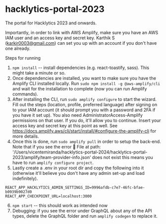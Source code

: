 # hacklytics-portal-2023

The portal for Hacklytics 2023 and onwards.

Importantly, in order to link with AWS Amplify, make sure you have an AWS IAM user and an access key and secret key. Karthik S (karkir0003@gmail.com) can set you up with an account if you don't have one already.

Steps for running
1. `npm install` -- install dependencies (e.g. react-toastify, sass). This might take a minute or so.
2. Once dependencies are installed, you want to make sure you have the Amplify CLI installed locally. Run
`sudo npm install -g @aws-amplify/cli`
and wait for the installation to complete (now you can run Amplify commands). 
3. After installing the CLI, run `sudo amplify configure` to start the wizard. Fill out the steps (location, profile, preferred language) after signing on to your IAM account (it should prompt you with a password and 2FA if you have it set up).  You also need AdministratorAccess-Amplify permissions on that user. If you do, it'll allow you to continue. Insert your access key and secret key at this point as well. See https://docs.amplify.aws/cli/start/install/#configure-the-amplify-cli for more details.
4. Once this is done, run `sudo amplify pull` in order to setup the back-end. Note that if you see the error 🛑 File at path: '/Users/vicentemiranda/hacklytics-portal-2024/hacklytics-portal-2023/amplify/team-provider-info.json' does not exist this means you have to run `amplify configure project`.
5. Lastly create a .env in your root dir and copy the following into it (otherwise it'll believe you don't have any admin set-up and load indefinitely).
```
REACT_APP_HACKLYTICS_ADMIN_SETTINGS_ID=9996afdb-c7e7-46fc-bfae-b0939b9027d0
REACT_APP_CHECKPOINT_URL=localhost:3000
```
6. `npm start` -- this should work as intended now
7. Debugging: if you see the error under GraphQL about any of the API types, delete the GraphQL folder and run `amplify codegen` to replace it.
